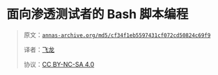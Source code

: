 # 面向渗透测试者的 Bash 脚本编程

> 原文：[`annas-archive.org/md5/cf34f1eb5597431cf072cd50824c69f9`](https://annas-archive.org/md5/cf34f1eb5597431cf072cd50824c69f9)
> 
> 译者：[飞龙](https://github.com/wizardforcel)
> 
> 协议：[CC BY-NC-SA 4.0](http://creativecommons.org/licenses/by-nc-sa/4.0/)
